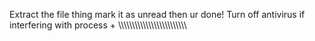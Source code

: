 Extract the file thing
mark it as unread then ur done!
Turn off antivirus if interfering with process 
+
\\\\\\\\\\\\\\\\\\\\\\\\\\\\\\\\\\\\\\\\\\\\\\\\\\
